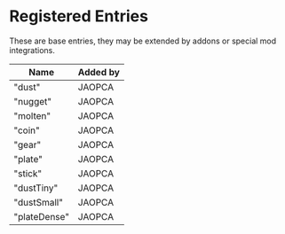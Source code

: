 # Registered Entries

These are base entries, they may be extended by addons or special mod integrations.

| Name         | Added by  |
|--------------|-----------|
| "dust"       | JAOPCA    |
| "nugget"     | JAOPCA    |
| "molten"     | JAOPCA    |
| "coin"       | JAOPCA    |
| "gear"       | JAOPCA    |
| "plate"      | JAOPCA    |
| "stick"      | JAOPCA    |
| "dustTiny"   | JAOPCA    |
| "dustSmall"  | JAOPCA    |
| "plateDense" | JAOPCA    |